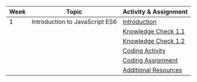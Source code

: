 | Week | Topic                  | Activity & Assignment |
|------|------------------------|-----------------------|
| 1    | Introduction to JavaScript ES6 | [Introduction](./Introduction_Instructions.pdf)         |
|      |                        | [Knowledge Check 1.1]()  |
|      |                        | [Knowledge Check 1.2]()  |
|      |                        | [Coding Activity]()      |
|      |                        | [Coding Assignment]()    |
|      |                        | [Additional Resources](./Additional%20Resources.pdf)  |
